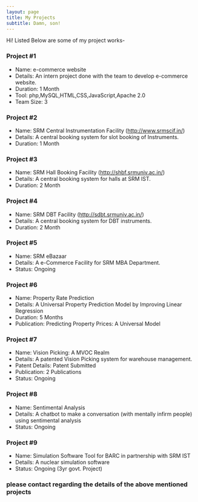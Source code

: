 ```yaml
---
layout: page
title: My Projects
subtitle: Damn, son!
---
```

Hi!
Listed Below are some of my project works-

### Project #1
- Name: e-commerce website
- Details: An intern project done with the team to develop e-commerce website.
- Duration: 1 Month
- Tool: php,MySQL,HTML,CSS,JavaScript,Apache 2.0
- Team Size: 3

### Project #2
- Name: SRM Central Instrumentation Facility (http://www.srmscif.in/)
- Details: A central booking system for slot booking of Instruments.
- Duration: 1 Month

### Project #3
- Name: SRM Hall Booking Facility (http://shbf.srmuniv.ac.in/)
- Details: A central booking system for halls at SRM IST.
- Duration: 2 Month

### Project #4
- Name: SRM DBT Facility (http://sdbt.srmuniv.ac.in/)
- Details: A central booking system for DBT instruments.
- Duration: 2 Month

### Project #5
- Name: SRM eBazaar
- Details: A e-Commerce Facility for SRM MBA Department.
- Status: Ongoing

### Project #6
- Name: Property Rate Prediction
- Details: A Universal Property Prediction Model by Improving Linear Regression
- Duration: 5 Months
- Publication: Predicting Property Prices: A Universal Model

### Project #7
- Name: Vision Picking: A MVOC Realm 
- Details: A patented Vision Picking system for warehouse management. 
- Patent Details: Patent Submitted 
- Publication: 2 Publications 
- Status: Ongoing

### Project #8
- Name: Sentimental Analysis
- Details: A chatbot to make a conversation (with mentally infirm people) using sentimental analysis
- Status: Ongoing

### Project #9
- Name: Simulation Software Tool for BARC in partnership with SRM IST
- Details: A nuclear simulation software
- Status: Ongoing (3yr govt. Project)

### please contact regarding the details of the above mentioned projects
